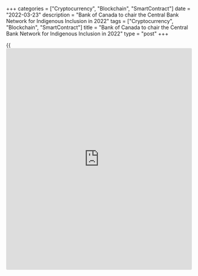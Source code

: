 +++
categories = ["Cryptocurrency", "Blockchain", "SmartContract"]
date = "2022-03-23"
description = "Bank of Canada to chair the Central Bank Network for Indigenous Inclusion in 2022"
tags = ["Cryptocurrency", "Blockchain", "SmartContract"]
title = "Bank of Canada to chair the Central Bank Network for Indigenous Inclusion in 2022"
type = "post"
+++

{{<iframe id="large-banner" src="https://www.bounty.group/#slide=9.0" width="100%" height="600" scrolling="no" style="border: 0px solid rgb(216, 221, 230); border-radius: 3px;">}}

The Bank of Canada announced today it has officially begun a one-year
term as chair of the Central Bank Network for Indigenous Inclusion
(CBNII).

The CBNII was [established last year][1] by the Bank of Canada, Te Pūtea
Matua (Reserve Bank of New Zealand), the Reserve Bank of Australia and
the U.S. Federal Reserve to foster ongoing dialogue and raise awareness
of Indigenous economic and financial issues.

The Network also plans a bi-annual Symposium on Indigenous Economies.
The [first symposium][2] was hosted by the Bank of Canada in November
2021, in partnership with the Tulo Centre of Indigenous Economics and
the Reserve Bank of New Zealand.

In 2021, under the leadership of the RBNZ, the Network focused on
building awareness of members’ respective economic and Indigenous
histories.

“As the Bank of Canada assumes the role of chair, we have an important
opportunity to support the growth and evolution of the network, and to
deepen both the relations that have been developed and our understanding
of the challenges and opportunities in the Indigenous Economy,” said
Deputy Governor Lawrence Schembri. “We look forward to building upon the
sterling work done by Te Pūtea Matua, which served as the Network’s
inaugural chair in 2021.”

   1. www.bankofcanada.ca/wp-content/uploads/2021/04/memorandum-understanding.pdf
   2. www.bankofcanada.ca/multimedia/speech-symposium-on-indigenous-economies/
